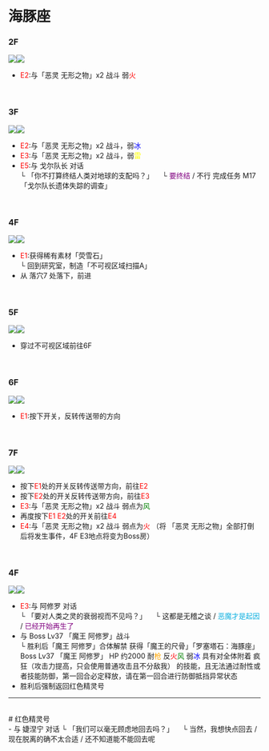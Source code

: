 # 海豚座 <br>
### 2F<br>
![](../Maps/地图图示.jpg)![](../Maps/Delphinus/海豚座2F.jpg) <br>
- <font color = "red">E2</font>:与「恶灵 无形之物」x2 战斗  弱<font color = "red">火</font>

<br>

### 3F<br>
![](../Maps/地图图示.jpg)![](../Maps/Delphinus/海豚座3F.jpg)<br>
- <font color = "red">E2</font>:与「恶灵 无形之物」x2 战斗，弱<font color = "blue">冰</font>
- <font color = "red">E3</font>:与「恶灵 无形之物」x2 战斗，弱<font color = "yellow">雷</font>
- <font color = "red">E5</font>:与 戈尔队长 对话  
  └ 「你不打算终结人类对地球的支配吗？」
  &emsp;└ <font color = "purple">要终结</font> / 不行
  完成任务 M17「戈尔队长遗体失踪的调查」

<br>

### 4F<br>
![](../Maps/地图图示.jpg)![](../Maps/Delphinus/海豚座4F.jpg)<br>
- <font color = "red">E1</font>:获得稀有素材「荧雪石」  
  └ 回到研究室，制造「不可视区域扫描A」
- 从 落穴7 处落下，前进

<br>

### 5F<br>
![](../Maps/地图图示.jpg)![](../Maps/Delphinus/海豚座5F.jpg)<br>
- 穿过不可视区域前往6F

<br>

### 6F<br>
![](../Maps/地图图示.jpg)![](../Maps/Delphinus/海豚座6F.jpg) <br>
- <font color = "red">E1</font>:按下开关，反转传送带的方向

<br>

### 7F<br>
![](../Maps/地图图示.jpg)![](../Maps/Delphinus/海豚座7F.jpg) <br>
- 按下<font color = "red">E1</font>处的开关反转传送带方向，前往<font color = "red">E2</font>
- 按下<font color = "red">E2</font>处的开关反转传送带方向，前往<font color = "red">E3</font>
- <font color = "red">E3</font>:与「恶灵 无形之物」x2 战斗 弱点为<font color = "green">风</font>
- 再度按下<font color = "red">E1</font> <font color = "red">E2</font>处的开关前往<font color = "red">E4</font>
- <font color = "red">E4</font>:与「恶灵 无形之物」x2 战斗 弱点为<font color = "red">火</font>
（将 「恶灵 无形之物」全部打倒后将发生事件，4F E3地点将变为Boss房）

<br>

### 4F<br>
![](../Maps/地图图示.jpg)![](../Maps/Delphinus/海豚座4F.jpg)<br>
- <font color = "red">E3</font>:与 阿修罗 对话  
  └ 「要对人类之灵的衰弱视而不见吗？」
  &emsp;└ 这都是无稽之谈 / <font color = "seablue">恶魔才是起因</font> / <font color = "purple">已经开始再生了</font>
- 与 Boss Lv37 「魔王 阿修罗」战斗  
  └ 胜利后「魔王 阿修罗」合体解禁 获得「魔王的尺骨」「罗塞塔石：海豚座」
  Boss Lv37 「魔王 阿修罗」
  HP 约2000 耐<font color = "orange">枪</font> 反<font color = "red">火</font><font color = "green">风</font> 弱<font color = "blue">冰</font>
  具有对全体附着 疯狂（攻击力提高，只会使用普通攻击且不分敌我） 的技能，且无法通过耐性或者技能防御，第一回合必定释放，请在第一回合进行防御抵挡异常状态
- 胜利后强制返回红色精灵号<br>
---
<br>
# 红色精灵号 <br>
- 与 婕涅宁 对话  
  └ 「我们可以毫无顾虑地回去吗？」
  &emsp;└ 当然，我想快点回去 / 现在脱离的确不太合适 / 还不知道能不能回去呢
 